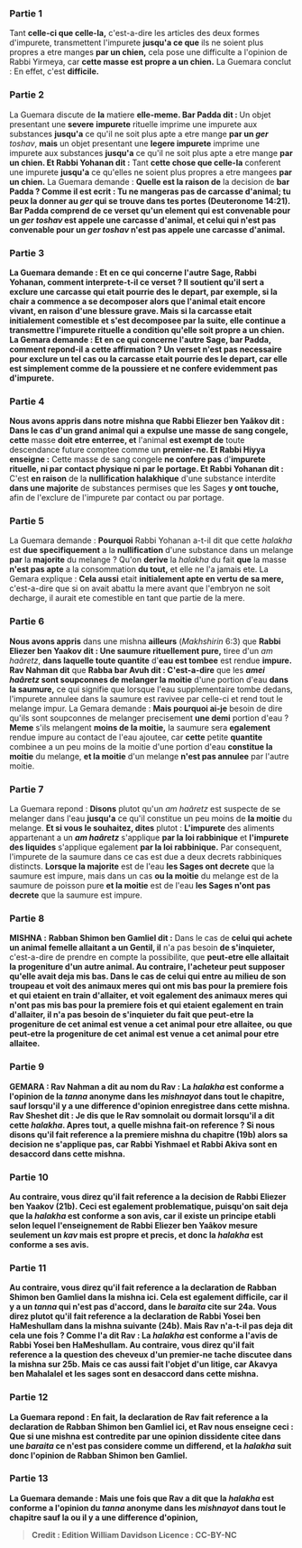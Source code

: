 
### Partie 1
Tant <b>celle-ci que celle-la,</b> c'est-a-dire les articles des deux formes d'impurete, transmettent l'impurete <b>jusqu'a ce que</b> ils ne soient plus propres a etre manges <b>par un chien,</b> cela pose une difficulte a l'opinion de Rabbi Yirmeya, car <b>cette masse</b> <b>est propre a un chien.</b> La Guemara conclut : En effet, c'est <b>difficile.</b>

### Partie 2
La Guemara discute de <b>la</b> matiere <b>elle-meme. Bar Padda dit : </b> Un objet presentant une <b>severe</b> <b>impurete</b> rituelle imprime une impurete aux substances <b>jusqu'a</b> ce qu'il ne soit plus apte a etre mange <b>par un <i>ger</i></b> <i>toshav</i>, <b>mais</b> un objet presentant une <b>legere impurete</b> imprime une impurete aux substances <b>jusqu'a</b> ce qu'il ne soit plus apte a etre mange <b>par un chien. Et Rabbi Yohanan dit :</b> Tant <b>cette chose que celle-la</b> conferent une impurete <b>jusqu'a</b> ce qu'elles ne soient plus propres a etre mangees <b>par un chien.</b> La Guemara demande : <b>Quelle est la raison de</b> la decision de <b>bar Padda ? Comme il est ecrit : <b>Tu ne mangeras pas de carcasse d'animal;</b> tu peux la donner <b>au <i>ger</i></b> qui se trouve dans tes portes (Deuteronome 14:21). Bar Padda comprend de ce verset qu'un element qui est <b>convenable pour un <i>ger</i></b> <i>toshav</i> <b>est appele une carcasse d'animal, et celui qui n'est pas convenable pour un <i>ger</i></b> <i>toshav</i> <b>n'est pas appele une carcasse d'animal.</b>

### Partie 3
La Guemara demande : <b>Et</b> en ce qui concerne <b>l'autre</b> Sage, Rabbi Yohanan, comment interprete-t-il ce verset ? Il soutient qu'il sert a <b>exclure</b> une carcasse <b>qui etait pourrie des le depart,</b> par exemple, si la chair a commence a se decomposer alors que l'animal etait encore vivant, en raison d'une blessure grave. Mais si la carcasse etait initialement comestible et s'est decomposee par la suite, elle continue a transmettre l'impurete rituelle a condition qu'elle soit propre a un chien. La Gemara demande : <b>Et</b> en ce qui concerne <b>l'autre</b> Sage, bar Padda, comment repond-il a cette affirmation ? <b>Un verset n'est pas necessaire pour exclure</b> un tel cas ou la carcasse <b>etait pourrie des le depart,</b> car <b>elle est simplement</b> comme de la <b>poussiere</b> et ne confere evidemment pas d'impurete.

### Partie 4
<b>Nous avons appris</b> dans notre mishna que <b>Rabbi Eliezer ben Yaâkov dit :</b> Dans le cas d'un <b>grand animal qui a expulse une masse de</b> sang congele, cette</b> masse <b>doit etre enterree, et</b> l'animal <b>est exempt de</b> toute descendance future comptee comme un <b>premier-ne. Et Rabbi Hiyya enseigne :</b> Cette masse de sang congele <b>ne confere pas</b> d'<b>impurete rituelle, ni par</b> <b>contact physique ni par le portage. Et Rabbi Yohanan dit :</b> C'est <b>en raison</b> de la <b>nullification halakhique</b> d'une substance interdite <b>dans une majorite</b> de substances permises que les Sages <b>y ont touche,</b> afin de l'exclure de l'impurete par contact ou par portage.

### Partie 5
La Guemara demande : <b>Pourquoi</b> Rabbi Yohanan a-t-il dit que cette <i>halakha</i> est <b>due specifiquement</b> a la <b>nullification</b> d'une substance dans un melange <b>par</b> la <b>majorite</b> du melange ? Qu'on <b>derive</b> la <i>halakha</i> du fait <b>que</b> la masse <b>n'est pas apte</b> a la consommation <b>du tout,</b> et elle ne l'a jamais ete. La Gemara explique : <b>Cela aussi</b> etait <b>initialement apte en vertu de sa mere,</b> c'est-a-dire que si on avait abattu la mere avant que l'embryon ne soit decharge, il aurait ete comestible en tant que partie de la mere.

### Partie 6
<b>Nous avons appris</b> dans une mishna <b>ailleurs</b> (<i>Makhshirin</i> 6:3) que <b>Rabbi Eliezer ben Yaakov dit : Une saumure rituellement pure,</b> tiree d'un <i>am haâretz</i>, <b>dans laquelle toute quantite</b> d'<b>eau est tombee</b> est rendue <b>impure. Rav Nahman dit</b> que <b>Rabba bar Avuh dit : C'est-a-dire</b> que les <b><i>amei haâretz</i> sont soupconnes de melanger la moitie</b> d'une portion d'eau <b>dans la saumure,</b> ce qui signifie que lorsque l'eau supplementaire tombe dedans, l'impurete annulee dans la saumure est ravivee par celle-ci et rend tout le melange impur. La Gemara demande : <b>Mais pourquoi ai-je</b> besoin de dire qu'ils sont soupconnes de melanger precisement <b>une demi</b> portion d'eau ? <b>Meme</b> s'ils melangent <b>moins de la moitie,</b> la saumure sera <b>egalement</b> rendue impure au contact de l'eau ajoutee, car <b>cette</b> petite <b>quantite</b> combinee a un peu moins de la moitie d'une portion d'eau <b>constitue la moitie</b> du melange, <b>et la moitie</b> d'un melange <b>n'est pas annulee</b> par l'autre moitie.

### Partie 7
La Guemara repond : <b>Disons</b> plutot qu'un <i>am haâretz</i> est suspecte de se melanger dans l'eau <b>jusqu'a</b> ce qu'il constitue un peu moins de <b>la moitie</b> du melange. <b>Et si vous le souhaitez, dites</b> plutot : <b>L'impurete</b> des aliments appartenant a un <b><i>am haâretz</i></b> s'applique <b>par la loi rabbinique</b> et <b>l'impurete des liquides</b> s'applique egalement <b>par la loi rabbinique.</b> Par consequent, l'impurete de la saumure dans ce cas est due a deux decrets rabbiniques distincts. <b>Lorsque la majorite</b> est de l'eau <b>les Sages ont decrete</b> que la saumure est impure, mais dans un cas <b>ou la moitie</b> du melange est de la saumure de poisson pure <b>et la moitie</b> est de l'eau <b>les Sages n'ont pas decrete</b> que la saumure est impure.

### Partie 8
<strong>MISHNA :</strong> <b>Rabban Shimon ben Gamliel dit :</b> Dans le cas de <b>celui qui achete un <b>animal femelle allaitant</b> a un Gentil, il</b> n'a pas besoin <b>de s'inquieter,</b> c'est-a-dire de prendre en compte la possibilite, que <b>peut-etre elle allaitait <b>la progeniture d'un autre</b> animal. Au contraire, l'acheteur peut supposer qu'elle avait deja mis bas. Dans le cas de celui qui <b>entre au milieu de son troupeau et voit</b> des animaux meres <b>qui ont mis bas pour la premiere fois</b> et qui etaient <b>en train d'allaiter, et</b> voit egalement des animaux meres <b>qui n'ont pas mis bas pour la premiere fois</b> et qui etaient egalement <b>en train d'allaiter, il</b> n'a <b>pas</b> besoin de <b>s'inquieter</b> du fait que <b>peut-etre la progeniture de cet</b> animal <b>est venue a cet</b> animal pour etre allaitee, ou que <b>peut-etre la progeniture de cet</b> animal <b>est venue a cet</b> animal pour etre allaitee.

### Partie 9
<strong>GEMARA :</strong> <b>Rav Nahman a dit au nom du Rav : La <i>halakha</i></b> est conforme a l'opinion de la <i>tanna</i> anonyme dans les <i>mishnayot</i> <b>dans tout le chapitre, sauf</b> lorsqu'il y a <b>une difference</b> d'opinion enregistree dans cette mishna. <b>Rav Sheshet dit : Je dis que le Rav somnolait ou dormait lorsqu'il a dit cette <i>halakha</i>.</b> Apres tout, <b>a quelle</b> mishna fait-on reference ? <b>Si nous disons</b> qu'il fait reference <b>a la premiere</b> mishna du chapitre (19b) alors sa decision ne s'applique pas, car <b>Rabbi Yishmael et Rabbi Akiva sont en desaccord</b> dans cette mishna.

### Partie 10
<b>Au contraire,</b> vous direz qu'il fait reference <b>a</b> la decision <b>de Rabbi Eliezer ben Yaakov</b> (21b). Ceci est egalement problematique, puisqu'on sait deja que la <i>halakha</i> est conforme a son avis, car il existe un principe etabli selon lequel <b>l'enseignement de Rabbi Eliezer ben Yaâkov</b> mesure seulement <b>un <i>kav</i> mais est propre</b> et precis, et donc la <i>halakha</i> est conforme a ses avis.

### Partie 11
<b>Au contraire,</b> vous direz qu'il fait reference <b>a</b> la declaration de <b>Rabban Shimon ben Gamliel</b> dans la mishna ici. Cela est egalement difficile, car il y a un <i>tanna</i> qui <b>n'est pas d'accord, dans le <i>baraita</i></b> cite sur 24a. <b>Vous direz plutot qu'il fait reference <b>a</b> la declaration <b>de Rabbi Yosei ben HaMeshullam</b> dans la mishna suivante (24b). Mais <b>Rav</b> n'a-t-il pas deja <b>dit</b> cela <b>une fois ? Comme l'a dit Rav : La <i>halakha</i></b> est <b>conforme</b> a l'avis de <b>Rabbi Yosei ben HaMeshullam. Au contraire,</b> vous direz qu'il fait reference a la question <b>des cheveux d'un premier-ne tache</b> discutee dans la mishna sur 25b. Mais ce cas aussi fait l'objet d'un litige, car <b>Akavya ben Mahalalel et les sages sont en desaccord</b> dans cette mishna.

### Partie 12
La Guemara repond : <b>En fait,</b> la declaration de Rav fait reference <b>a</b> la declaration <b>de Rabban Shimon ben Gamliel</b> ici, <b>et</b> Rav <b>nous enseigne ceci : Que</b> si une mishna est contredite par une opinion dissidente citee dans <b>une <i>baraita</i></b> ce <b>n'est pas</b> considere comme <b>un differend,</b> et la <i>halakha</i> suit donc l'opinion de Rabban Shimon ben Gamliel.

### Partie 13
La Guemara demande : <b>Mais une fois que Rav a dit que la <i>halakha</i></b> est conforme a l'opinion du <i>tanna</i> anonyme dans les <i>mishnayot</i> <b>dans tout le chapitre sauf</b> la ou il y a <b>une difference</b> d'opinion,

>Credit : Edition William Davidson
>Licence : CC-BY-NC
